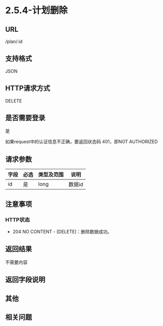 # 2.5.4-计划删除

## URL

/plan/:id

## 支持格式

JSON

## HTTP请求方式

DELETE

## 是否需要登录

是

如果request中的认证信息不正确，要返回状态码 401，即NOT AUTHORIZED

## 请求参数

字段 | 必选 | 类型及范围 | 说明
----|------|----------|-------------
id      | 是   | long  | 数据id

## 注意事项

### HTTP状态

- 204 NO CONTENT - [DELETE]：删除数据成功。

## 返回结果

不需要内容

## 返回字段说明

## 其他

## 相关问题


